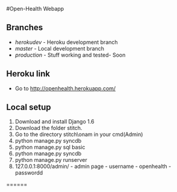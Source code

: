 #Open-Health Webapp


## Branches
* *herokudev* - Heroku development branch
* *master* - Local development branch
* *production* - Stuff working and tested- Soon
 
## Heroku link
* Go to http://openhealth.herokuapp.com/

## Local setup

1. Download and install Django 1.6
2. Download the folder stitch.
3. Go to the directory stitch\onam in your cmd(Admin)
4. python manage.py syncdb
5. python manage.py sql basic
6. python manage.py syncdb
7. python manage.py runserver
8. 127.0.0.1:8000/admin/ - admin page - username - openhealth - passwordd

======
